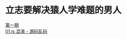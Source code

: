# 立志要解决猿人学难题的男人
[第一期](%E7%AC%AC%E4%B8%80%E6%9C%9F)<br>
 [01.js 混淆 - 源码乱码](%E7%AC%AC%E4%B8%80%E6%9C%9F/files/README-01.md)